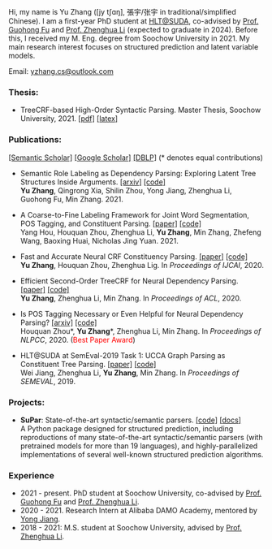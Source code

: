 Hi, my name is Yu Zhang ([jy tʃɑŋ], 張宇/张宇 in traditional/simplified Chinese).
I am a first-year PhD student at [HLT@SUDA](http://hlt.suda.edu.cn), co-advised by [Prof. Guohong Fu](http://web.suda.edu.cn/ghfu/) and [Prof. Zhenghua Li](http://hlt.suda.edu.cn/~zhli) (expected to graduate in 2024). 
Before this, I received my M. Eng. degree from Soochow University in 2021.
My main research interest focuses on structured prediction and latent variable models.

Email: [yzhang.cs@outlook.com](mailto:yzhang.cs@outlook.com)

### Thesis:

* TreeCRF­-based High-­Order Syntactic Parsing. Master Thesis, Soochow University, 2021. [[pdf]](http://hlt.suda.edu.cn/~yzhang/master-thesis/treecrf-ho-syn-parsing.pdf) [[latex]](https://github.com/yzhangcs/master-thesis) 

### Publications:

[[Semantic Scholar]](https://www.semanticscholar.org/author/Yu-Zhang/49890808) [[Google Scholar]](https://scholar.google.com/citations?user=y3JK-1oAAAAJ) [[DBLP]](https://dblp.org/pid/50/671-92.html) (* denotes equal contributions)

* Semantic Role Labeling as Dependency Parsing: Exploring Latent Tree Structures Inside Arguments. [[arxiv]](https://arxiv.org/abs/2110.06865) [[code]](https://github.com/yzhangcs/crfsrl) <br>
**Yu Zhang**, Qingrong Xia, Shilin Zhou, Yong Jiang, Zhenghua Li, Guohong Fu, Min Zhang. 2021.

* A Coarse-to-Fine Labeling Framework for Joint Word Segmentation, POS Tagging, and Constituent Parsing. [[paper]](https://aclanthology.org/2021.conll-1.23) [[code]](https://github.com/ironsword666/jointparser) <br>
Yang Hou, Houquan Zhou, Zhenghua Li, **Yu Zhang**, Min Zhang, Zhefeng Wang, Baoxing Huai, Nicholas Jing Yuan. 2021.

* Fast and Accurate Neural CRF Constituency Parsing. [[paper]](https://www.ijcai.org/Proceedings/2020/560/) [[code]](https://github.com/yzhangcs/crfpar) <br>
**Yu Zhang**, Houquan Zhou, Zhenghua Lig. In _Proceedings of IJCAI_, 2020.

* Efficient Second-Order TreeCRF for Neural Dependency Parsing. [[paper]](https://aclanthology.org/2020.acl-main.302/) [[code]](https://github.com/yzhangcs/crfpar) <br>
**Yu Zhang**, Zhenghua Li, Min Zhang. In _Proceedings of ACL_, 2020.

* Is POS Tagging Necessary or Even Helpful for Neural Dependency Parsing? [[arxiv]](https://arxiv.org/abs/2003.03204) [[code]](https://github.com/Jacob-Zhou/stack-parser) <br>
Houquan Zhou*, **Yu Zhang***, Zhenghua Li, Min Zhang. In _Proceedings of NLPCC_, 2020. (<span style="color:red;">Best Paper Award</span>)

* HLT@SUDA at SemEval-2019 Task 1: UCCA Graph Parsing as Constituent Tree Parsing. [[paper]](https://aclanthology.org/S19-2002) [[code]](https://github.com/Jacob-Zhou/stack-parser) <br>
Wei Jiang, Zhenghua Li, **Yu Zhang**, Min Zhang. In _Proceedings of SEMEVAL_, 2019.

### Projects:

* **SuPar**: State-of-the-art syntactic/semantic parsers. [[code]](https://github.com/yzhangcs/parser) [[docs]](https://parser.yzhang.site) <br>
A Python package designed for structured prediction, including reproductions of many state-of-the-art syntactic/semantic parsers (with pretrained models for more than 19 languages), and highly-parallelized implementations of several well-known structured prediction algorithms.

### Experience

* 2021 - present. PhD student at Soochow University, co-advised by [Prof. Guohong Fu](http://web.suda.edu.cn/ghfu/) and [Prof. Zhenghua Li](http://hlt.suda.edu.cn/~zhli).
* 2020 - 2021. Research Intern at Alibaba DAMO Academy, mentored by [Yong Jiang](http://jiangyong.site).
* 2018 - 2021: M.S. student at Soochow University, advised by [Prof. Zhenghua Li](http://hlt.suda.edu.cn/~zhli).
